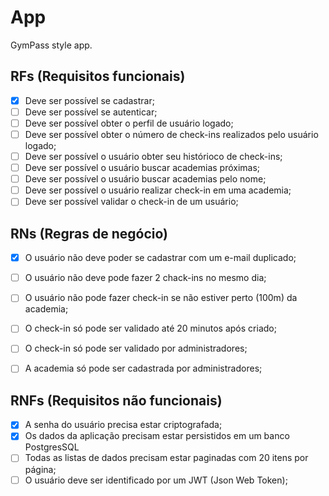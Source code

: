 # App

GymPass style app.

## RFs (Requisitos funcionais)

- [x] Deve ser possível se cadastrar;
- [ ] Deve ser possível se autenticar;
- [ ] Deve ser possível obter o perfil de usuário logado;
- [ ] Deve ser possível obter o número de check-ins realizados pelo usuário logado;
- [ ] Deve ser possível o usuário obter seu histórioco de check-ins;
- [ ] Deve ser possível o usuário buscar academias próximas;
- [ ] Deve ser possível o usuário buscar academias pelo nome;
- [ ] Deve ser possível o usuário realizar check-in em uma academia;
- [ ] Deve ser possível validar o check-in de um usuário;

## RNs (Regras de negócio)

- [x] O usuário não deve poder se cadastrar com um e-mail duplicado;
- [ ] O usuário não deve pode fazer 2 chack-ins no mesmo dia;
- [ ] O usuário não pode fazer check-in se não estiver perto (100m) da academia;
- [ ] O check-in só pode ser validado até 20 minutos após criado;
- [ ] O check-in só pode ser validado por administradores;
- [ ] A academia só pode ser cadastrada por administradores;


## RNFs (Requisitos não funcionais)
- [x] A senha do usuário precisa estar criptografada;
- [x] Os dados da aplicação precisam estar persistidos em um banco PostgresSQL
- [ ] Todas as listas de dados precisam estar paginadas com 20 itens por página;
- [ ] O usuário deve ser identificado por um JWT (Json Web Token);